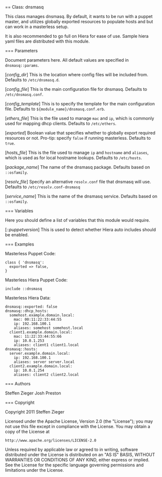 == Class: dnsmasq

This class manages dnsmasq.  By default, it wants to be run with a puppet master,
and utilizes globally exported resources to populate hosts and but can work in
a masterless setup.

It is also recommended to go full on Hiera for ease of use.  Sample hiera yaml
files are distributed with this module.

=== Parameters

Document parameters here.  All default values are specified in `dnsmasq::params`.

[*config_dir*]
  This is the location where config files will be included from.  Defaults to
  `/etc/dnsmasq.d`.

[*config_file*]
  This is the main configuration file for dnsmasq.  Defaults to `/etc/dnsmasq.conf`.

[*config_template*]
  This is to specify the template for the main configuration file.  Defaults to
  `${module_name}/dnsmasq.conf.erb`.

[*ethers_file*]
  This is the file used to manage `mac` and `ip`, which is commonly used for
  mapping dhcp clients.  Defaults to `/etc/ethers`.

[*exported*]
  Boolean value that specifies whether to globally export required resources or not.
  Pro-tip: specify `false` if running masterless.  Defaults to `true`.

[*hosts_file*]
  This is the file used to manage `ip` and `hostname` and `aliases`, which is
  used as for local hostname lookups.  Defaults to `/etc/hosts`.

[*package_name*]
  The name of the dnsmasq package.  Defaults based on `::osfamily`.

[*resolv_file*]
  Specify an alternative `resolv.conf` file that dnsmasq will use.  Defaults to
  `/etc/resolv.conf-dnsmasq`

[*service_name*]
  This is the name of the dnsmasq service.  Defaults based on `::osfamily`.

=== Variables

Here you should define a list of variables that this module would require.

[*::puppetversion*]
  This is used to detect whether Hiera auto includes should be enabled.

=== Examples

Masterless Puppet Code:

    class { 'dnsmasq':
      exported => false,
    }

Masterless Hiera Puppet Code:

    include ::dnsmasq

Masterless Hiera Data:

    dnsmasq::exported: false
    dnsmasq::dhcp_hosts:
      somehost.example.domain.local:
        mac: 00:11:22:33:44:55
        ip: 192.168.100.1
        aliases: somehost somehost.local
      client1.example.domain.local:
        mac: 11:22:33:44:55:66
        ip: 10.0.1.253
        aliases: client1 client1.local
    dnsmasq::hosts:
      server.example.domain.local:
        ip: 192.168.100.1
        aliases: server server.local
      client2.example.domain.local:
        ip: 10.0.1.254
        aliases: client2 client2.local

=== Authors

Steffen Zieger
Josh Preston

=== Copyright

Copyright 2011 Steffen Zieger

Licensed under the Apache License, Version 2.0 (the "License");
you may not use this file except in compliance with the License.
You may obtain a copy of the License at

    http://www.apache.org/licenses/LICENSE-2.0

Unless required by applicable law or agreed to in writing, software
distributed under the License is distributed on an "AS IS" BASIS,
WITHOUT WARRANTIES OR CONDITIONS OF ANY KIND, either express or implied.
See the License for the specific language governing permissions and
limitations under the License.

